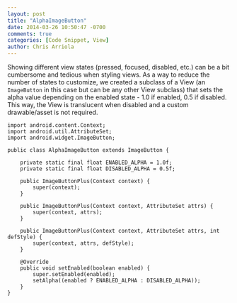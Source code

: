 ```yaml
---
layout: post
title: "AlphaImageButton"
date: 2014-03-26 10:50:47 -0700
comments: true
categories: [Code Snippet, View]
author: Chris Arriola
---
```


Showing different view states (pressed, focused, disabled, etc.) can be a bit cumbersome and tedious when styling views. As a way to reduce the number of states to customize, we created a subclass of a View (an `ImageButton` in this case but can be any other View subclass) that sets the alpha value depending on the enabled state - 1.0 if enabled, 0.5 if disabled. This way, the View is translucent when disabled and a custom drawable/asset is not required.

```
import android.content.Context;
import android.util.AttributeSet;
import android.widget.ImageButton;

public class AlphaImageButton extends ImageButton {

    private static final float ENABLED_ALPHA = 1.0f;
    private static final float DISABLED_ALPHA = 0.5f;

    public ImageButtonPlus(Context context) {
        super(context);
    }

    public ImageButtonPlus(Context context, AttributeSet attrs) {
        super(context, attrs);
    }

    public ImageButtonPlus(Context context, AttributeSet attrs, int defStyle) {
        super(context, attrs, defStyle);
    }

    @Override
    public void setEnabled(boolean enabled) {
        super.setEnabled(enabled);
        setAlpha((enabled ? ENABLED_ALPHA : DISABLED_ALPHA));
    }
}
```